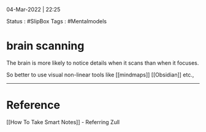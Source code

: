 04-Mar-2022 | 22:25

Status : #SlipBox 
Tags : #Mentalmodels 


# brain scanning

The brain is more likely to notice details when it scans than when it focuses. 

So better to use visual non-linear tools like [[mindmaps]] [[Obsidian]] etc.,


---

# Reference

[[How To Take Smart Notes]] - Referring Zull


